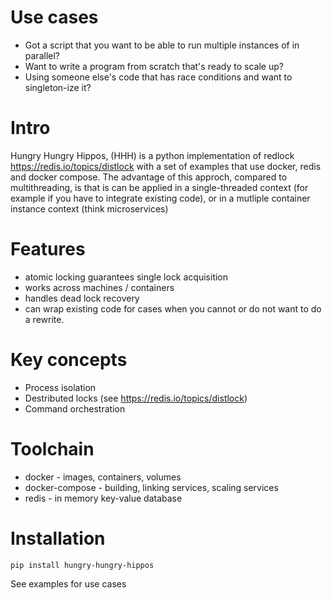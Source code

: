 # Use cases

- Got a script that you want to be able to run multiple instances of in parallel?
- Want to write a program from scratch that's ready to scale up?
- Using someone else's code that has race conditions and want to singleton-ize it?

# Intro

Hungry Hungry Hippos, (HHH) is a python implementation of redlock https://redis.io/topics/distlock with a set of examples that use docker, redis and docker compose.
The advantage of this approch, compared to multithreading, is that is can be applied in a single-threaded context (for example if you have to integrate existing code), or in a mutliple container instance context (think microservices) 

# Features

- atomic locking guarantees single lock acquisition
- works across machines / containers
- handles dead lock recovery
- can wrap existing code for cases when you cannot or do not want to do a rewrite.

# Key concepts

- Process isolation
- Destributed locks (see https://redis.io/topics/distlock)
- Command orchestration

# Toolchain

- docker - images, containers, volumes
- docker-compose - building, linking services, scaling services
- redis - in memory key-value database

# Installation

<code>pip install hungry-hungry-hippos</code>

See examples for use cases
